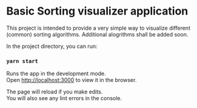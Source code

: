 # Basic Sorting visualizer application
This project is intended to provide a very simple way to visualize different (common) sorting algorithms.
Additional alogrithms shall be added soon.


In the project directory, you can run:
### `yarn start`

Runs the app in the development mode.\
Open [http://localhost:3000](http://localhost:3000) to view it in the browser.

The page will reload if you make edits.\
You will also see any lint errors in the console.

